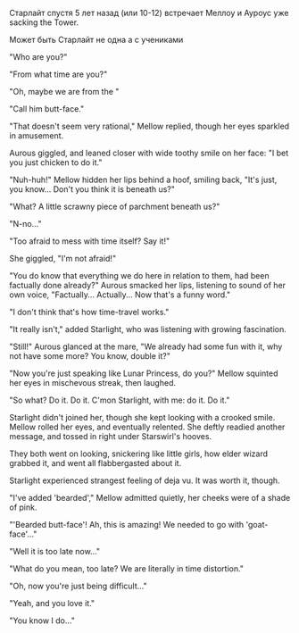 Старлайт спустя 5 лет назад (или 10-12) встречает Меллоу и Ауроус уже sacking the Tower.

Может быть Старлайт не одна а с учениками 

"Who are you?"


"From what time are you?"

"Oh, maybe we are from the "





"Call him butt-face."

"That doesn't seem very rational," Mellow replied, though her eyes sparkled in amusement.

Aurous giggled, and leaned closer with wide toothy smile on her face: "I bet you just chicken to do it."

"Nuh-huh!" Mellow hidden her lips behind a hoof, smiling back, "It's just, you know... Don't you think it is beneath us?"

"What? A little scrawny piece of parchment beneath us?"

"N-no..."

"Too afraid to mess with time itself? Say it!"

She giggled, "I'm not afraid!"

"You do know that everything we do here in relation to them, had been factually done already?" Aurous smacked her lips, listening to sound of her own voice, "Factually... Actually... Now that's a funny word."

"I don't think that's how time-travel works."

"It really isn't," added Starlight, who was listening with growing fascination.

"Still!" Aurous glanced at the mare, "We already had some fun with it, why not have some more? You know, double it?"

"Now you're just speaking like Lunar Princess, do you?" Mellow squinted her eyes in mischevous streak, then laughed.

"So what? Do it. Do it. C'mon Starlight, with me: do it. Do it."

Starlight didn't joined her, though she kept looking with a crooked smile. Mellow rolled her eyes, and eventually relented. She deftly readied another message, and tossed in right under Starswirl's hooves.

They both went on looking, snickering like little girls, how elder wizard grabbed it, and went all flabbergasted about it. 

Starlight experienced strangest feeling of deja vu. It was worth it, though.

"I've added 'bearded'," Mellow admitted quietly, her cheeks were of a shade of pink.

"'Bearded butt-face'! Ah, this is amazing! We needed to go with 'goat-face'..." 

"Well it is too late now..."

"What do you mean, too late? We are literally in time distortion."

"Oh, now you're just being difficult..."

"Yeah, and you love it."

"You know I do..."